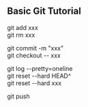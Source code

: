## Basic Git Tutorial
git add xxx  
git rm xxx  

git commit -m "xxx"  
git checkout -- xxx  

git log --pretty=oneline  
git reset --hard HEAD^  
git reset --hard xxx  

git push  
